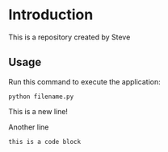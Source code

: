 # Introduction

This is a repository created by Steve

## Usage

Run this command to execute the application:

`python filename.py`

This is a new line!

Another line

```
this is a code block
```
